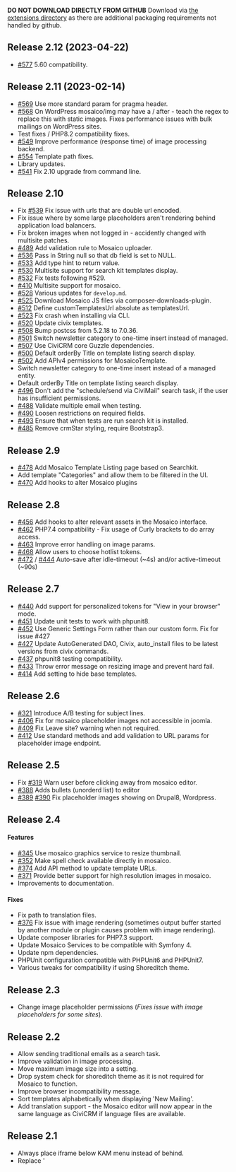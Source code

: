 **DO NOT DOWNLOAD DIRECTLY FROM GITHUB**
Download via [the extensions directory](https://civicrm.org/extensions/email-template-builder) as there are additional packaging requirements not handled by github.

## Release 2.12 (2023-04-22)

* [#577](https://github.com/veda-consulting-company/uk.co.vedaconsulting.mosaico/pull/577) 5.60 compatibility.

## Release 2.11 (2023-02-14)

* [#569](https://github.com/veda-consulting-company/uk.co.vedaconsulting.mosaico/pull/569) Use more standard param for pragma header.
* [#568](https://github.com/veda-consulting-company/uk.co.vedaconsulting.mosaico/pull/568) On WordPress mosaico/img may have a / after - teach the regex to replace this with static images. Fixes performance issues with bulk mailings on WordPress sites.
* Test fixes / PHP8.2 compatibility fixes.
* [#549](https://github.com/veda-consulting-company/uk.co.vedaconsulting.mosaico/pull/549) Improve performance (response time) of image processing backend.
* [#554](https://github.com/veda-consulting-company/uk.co.vedaconsulting.mosaico/pull/554) Template path fixes.
* Library updates.
* [#541](https://github.com/veda-consulting-company/uk.co.vedaconsulting.mosaico/pull/541) Fix 2.10 upgrade from command line.

## Release 2.10

* Fix [#539](https://github.com/veda-consulting-company/uk.co.vedaconsulting.mosaico/pull/539) Fix issue with urls that are double url encoded.
* Fix issue where by some large placeholders aren't rendering behind application load balancers.
* Fix broken images when not logged in - accidently changed with multisite patches.
* [#489](https://github.com/veda-consulting-company/uk.co.vedaconsulting.mosaico/pull/489) Add validation rule to Mosaico uploader.
* [#536](https://github.com/veda-consulting-company/uk.co.vedaconsulting.mosaico/pull/536) Pass in String null so that db field is set to NULL.
* [#533](https://github.com/veda-consulting-company/uk.co.vedaconsulting.mosaico/pull/533) Add type hint to return value.
* [#530](https://github.com/veda-consulting-company/uk.co.vedaconsulting.mosaico/pull/530) Multisite support for search kit templates display.
* [#532](https://github.com/veda-consulting-company/uk.co.vedaconsulting.mosaico/pull/532) Fix tests following #529.
* [#410](https://github.com/veda-consulting-company/uk.co.vedaconsulting.mosaico/pull/410) Multisite support for mosaico.
* [#528](https://github.com/veda-consulting-company/uk.co.vedaconsulting.mosaico/pull/528) Various updates for `develop.md`.
* [#525](https://github.com/veda-consulting-company/uk.co.vedaconsulting.mosaico/pull/525) Download Mosaico JS files via composer-downloads-plugin.
* [#512](https://github.com/veda-consulting-company/uk.co.vedaconsulting.mosaico/pull/512) Define customTemplatesUrl absolute as templatesUrl.
* [#523](https://github.com/veda-consulting-company/uk.co.vedaconsulting.mosaico/pull/523) Fix crash when installing via CLI.
* [#520](https://github.com/veda-consulting-company/uk.co.vedaconsulting.mosaico/pull/520) Update civix templates.
* [#508](https://github.com/veda-consulting-company/uk.co.vedaconsulting.mosaico/pull/508) Bump postcss from 5.2.18 to 7.0.36.
* [#501](https://github.com/veda-consulting-company/uk.co.vedaconsulting.mosaico/pull/501) Switch newsletter category to one-time insert instead of managed.
* [#507](https://github.com/veda-consulting-company/uk.co.vedaconsulting.mosaico/pull/507) Use CiviCRM core Guzzle dependencies.
* [#500](https://github.com/veda-consulting-company/uk.co.vedaconsulting.mosaico/pull/500) Default orderBy Title on template listing search display.
* [#502](https://github.com/veda-consulting-company/uk.co.vedaconsulting.mosaico/pull/502) Add APIv4 permissions for MosaicoTemplate.
* Switch newsletter category to one-time insert instead of a managed entity.
* Default orderBy Title on template listing search display.
* [#496](https://github.com/veda-consulting-company/uk.co.vedaconsulting.mosaico/pull/496) Don't add the "schedule/send via CiviMail" search task, if the user has insufficient permissions.
* [#488](https://github.com/veda-consulting-company/uk.co.vedaconsulting.mosaico/pull/488) Validate multiple email when testing.
* [#490](https://github.com/veda-consulting-company/uk.co.vedaconsulting.mosaico/pull/490) Loosen restrictions on required fields.
* [#493](https://github.com/veda-consulting-company/uk.co.vedaconsulting.mosaico/pull/493) Ensure that when tests are run search kit is installed.
* [#485](https://github.com/veda-consulting-company/uk.co.vedaconsulting.mosaico/pull/485) Remove crmStar styling, require Bootstrap3.

## Release 2.9

* [#478](https://github.com/veda-consulting-company/uk.co.vedaconsulting.mosaico/issues/478) Add Mosaico Template Listing page based on Searchkit.
* Add template "Categories" and allow them to be filtered in the UI.
* [#470](https://github.com/veda-consulting-company/uk.co.vedaconsulting.mosaico/issues/470) Add hooks to alter Mosaico plugins

## Release 2.8

* [#456](https://github.com/veda-consulting-company/uk.co.vedaconsulting.mosaico/issues/456) Add hooks to alter relevant assets in the Mosaico interface.
* [#462](https://github.com/veda-consulting-company/uk.co.vedaconsulting.mosaico/issues/462) PHP7.4 compatibility - Fix usage of Curly brackets to do array access.
* [#463](https://github.com/veda-consulting-company/uk.co.vedaconsulting.mosaico/issues/463) Improve error handling on image params.
* [#468](https://github.com/veda-consulting-company/uk.co.vedaconsulting.mosaico/issues/468) Allow users to choose hotlist tokens.
* [#472](https://github.com/veda-consulting-company/uk.co.vedaconsulting.mosaico/issues/472) / [#444](https://github.com/veda-consulting-company/uk.co.vedaconsulting.mosaico/issues/444) Auto-save after idle-timeout (~4s) and/or active-timeout (~90s)

## Release 2.7

* [#440](https://github.com/veda-consulting-company/uk.co.vedaconsulting.mosaico/issues/440) Add support for personalized tokens for "View in your browser" mode.
* [#451](https://github.com/veda-consulting-company/uk.co.vedaconsulting.mosaico/issues/451) Update unit tests to work with phpunit8.
* [#452](https://github.com/veda-consulting-company/uk.co.vedaconsulting.mosaico/issues/452) Use Generic Settings Form rather than our custom form.    Fix for issue #427
* [#427](https://github.com/veda-consulting-company/uk.co.vedaconsulting.mosaico/issues/427) Update AutoGenerated DAO, Civix, auto_install files to be latest versions from civix commands.
* [#437](https://github.com/veda-consulting-company/uk.co.vedaconsulting.mosaico/issues/437) phpunit8 testing compatibility.
* [#433](https://github.com/veda-consulting-company/uk.co.vedaconsulting.mosaico/issues/433) Throw error message on resizing image and prevent hard fail.
* [#414](https://github.com/veda-consulting-company/uk.co.vedaconsulting.mosaico/issues/414) Add setting to hide base templates.

## Release 2.6

* [#321](https://github.com/veda-consulting-company/uk.co.vedaconsulting.mosaico/issues/321) Introduce A/B testing for subject lines.
* [#406](https://github.com/veda-consulting-company/uk.co.vedaconsulting.mosaico/pull/406) Fix for mosaico placeholder images not accessible in joomla.
* [#409](https://github.com/veda-consulting-company/uk.co.vedaconsulting.mosaico/pull/409) Fix Leave site? warning when not required.
* [#412](https://github.com/veda-consulting-company/uk.co.vedaconsulting.mosaico/pull/412) Use standard methods and add validation to URL params for placeholder image endpoint.

## Release 2.5

* Fix [#319](https://github.com/veda-consulting-company/uk.co.vedaconsulting.mosaico/issues/319) Warn user before clicking away from mosaico editor.
* [#388](https://github.com/veda-consulting-company/uk.co.vedaconsulting.mosaico/issues/388) Adds bullets (unorderd list) to editor
* [#389](https://github.com/veda-consulting-company/uk.co.vedaconsulting.mosaico/issues/389)
[#390](https://github.com/veda-consulting-company/uk.co.vedaconsulting.mosaico/issues/390)
Fix placeholder images showing on Drupal8, Wordpress.

## Release 2.4

#### Features
* [#345](https://github.com/veda-consulting-company/uk.co.vedaconsulting.mosaico/pull/345) Use mosaico graphics service to resize thumbnail.
* [#352](https://github.com/veda-consulting-company/uk.co.vedaconsulting.mosaico/pull/352) Make spell check available directly in mosaico.
* [#374](https://github.com/veda-consulting-company/uk.co.vedaconsulting.mosaico/pull/374) Add API method to update template URLs.
* [#371](https://github.com/veda-consulting-company/uk.co.vedaconsulting.mosaico/pull/371) Provide better support for high resolution images in mosaico.
* Improvements to documentation.

#### Fixes
* Fix path to translation files.
* [#376](https://github.com/veda-consulting-company/uk.co.vedaconsulting.mosaico/pull/376) Fix issue with image rendering (sometimes output buffer started by another module or plugin causes problem with image rendering).
* Update composer libraries for PHP7.3 support.
* Update Mosaico Services to be compatible with Symfony 4.
* Update npm dependencies.
* PHPUnit configuration compatible with PHPUnit6 and PHPUnit7.
* Various tweaks for compatibility if using Shoreditch theme.

## Release 2.3

* Change image placeholder permissions (*Fixes issue with image placeholders for some sites*).

## Release 2.2

* Allow sending traditional emails as a search task.
* Improve validation in image processing.
* Move maximum image size into a setting.
* Drop system check for shoreditch theme as it is not required for Mosaico to function.
* Improve browser incompatibility message.
* Sort templates alphabetically when displaying 'New Mailing'.
* Add translation support - the Mosaico editor will now appear in the same language as CiviCRM if language files are available.

## Release 2.1

* Always place iframe below KAM menu instead of behind.
* Replace '<title>TITLE<title>' with subject (render-time).
* Document hook_civicrm_mosaicoConfig.

## Release 2.0

All users of Mosaico should evaluate and upgrade to this release.

* Simplify requirements:
  * The shoreditch theme is not required - the extension will work with the current CiviCRM theme.
  * ImageMagick is not required - the extension will auto-detect between imagemagick and gd depending on what the server supports.
* Reduce memory usage which previously caused issues sending mail on some servers.
* Add a hook for mosaico editor configuration.

**Download link: https://civicrm.org/extensions/mosaico-civicrm-integration/version-20**
